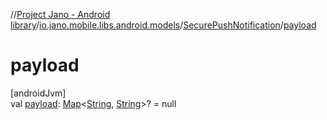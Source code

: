 //[Project Jano - Android library](../../../index.md)/[io.jano.mobile.libs.android.models](../index.md)/[SecurePushNotification](index.md)/[payload](payload.md)

# payload

[androidJvm]\
val [payload](payload.md): [Map](https://kotlinlang.org/api/latest/jvm/stdlib/kotlin.collections/-map/index.html)&lt;[String](https://kotlinlang.org/api/latest/jvm/stdlib/kotlin/-string/index.html), [String](https://kotlinlang.org/api/latest/jvm/stdlib/kotlin/-string/index.html)&gt;? = null
